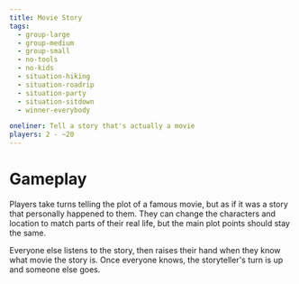 ```yaml
---
title: Movie Story
tags:
  - group-large
  - group-medium
  - group-small
  - no-tools
  - no-kids
  - situation-hiking
  - situation-roadrip
  - situation-party
  - situation-sitdown
  - winner-everybody

oneliner: Tell a story that's actually a movie
players: 2 - ~20
---
```

# Gameplay
Players take turns telling the plot of a famous movie, but as if it was a story that personally happened to them. They can change the characters and location to match parts of their real life, but the main plot points should stay the same.

Everyone else listens to the story, then raises their hand when they know what movie the story is. Once everyone knows, the storyteller's turn is up and someone else goes.
